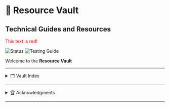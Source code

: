 # 🌸 Resource Vault

<div>
  <h2>Technical Guides and Resources</h2>
</div>
<font color="red">This text is red!</font>

<!-- Need to make these better :/ -->
![Status](https://img.shields.io/badge/status-active-ff69b4?style=flat-square&logo=flutter&logoColor=white)
![Testing Guide](https://img.shields.io/badge/guide-testing-ffb6c1?style=flat-square&logo=bookstack&logoColor=white)

Welcome to the **Resource Vault**

---

<details>
  <summary>🗂️ Vault Index</summary>
  
  <div>
    <h6>🧪 <a href="./guide-vault/Api-Testing-Guide.md">API Testing Guide</a></h6>
  </div>

  <!-- <div>
    <h6>🐳 Docker Guide (Coming Soon Maybe)</h6>
  </div>-->

<div>
    <h6>📕 <a href="./guide-vault/Database-Study-Guide-I.md">Data base study guide I</a></h6>
  </div>
</details>

---

<details>
  <summary>🏆 Acknowledgments</summary>
  
  <div>
    <h6>example name</h6>
    <p>Worked on the <a href="./example/name-of-file">Example Guide</a></p>
  </div>
</details>

---
